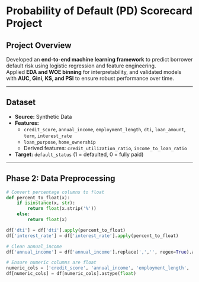 # Probability of Default (PD) Scorecard Project

## Project Overview
Developed an **end-to-end machine learning framework** to predict borrower default risk using logistic regression and feature engineering.  
Applied **EDA and WOE binning** for interpretability, and validated models with **AUC, Gini, KS, and PSI** to ensure robust performance over time.

---

## Dataset
- **Source:** Synthetic Data  
- **Features:**
  - `credit_score`, `annual_income`, `employment_length`, `dti`, `loan_amount`, `term`, `interest_rate`
  - `loan_purpose`, `home_ownership`
  - Derived features: `credit_utilization_ratio`, `income_to_loan_ratio`
- **Target:** `default_status` (1 = defaulted, 0 = fully paid)

---

## Phase 2: Data Preprocessing

```python
# Convert percentage columns to float
def percent_to_float(x):
    if isinstance(x, str):
        return float(x.strip('%'))
    else:
        return float(x)

df['dti'] = df['dti'].apply(percent_to_float)
df['interest_rate'] = df['interest_rate'].apply(percent_to_float)

# Clean annual_income
df['annual_income'] = df['annual_income'].replace(',','', regex=True).astype(float)

# Ensure numeric columns are float
numeric_cols = ['credit_score', 'annual_income', 'employment_length', 'dti', 'loan_amount', 'interest_rate']
df[numeric_cols] = df[numeric_cols].astype(float)


